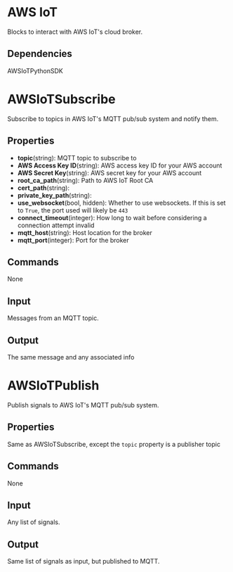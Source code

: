 AWS IoT
=======

Blocks to interact with AWS IoT's cloud broker.

Dependencies
----------------
AWSIoTPythonSDK

AWSIoTSubscribe
===============
Subscribe to topics in AWS IoT's MQTT pub/sub system and notify them.

Properties
--------------
- **topic**(string): MQTT topic to subscribe to
- **AWS Access Key ID**(string): AWS access key ID for your AWS account
- **AWS Secret Key**(string): AWS secret key for your AWS account
- **root_ca_path**(string): Path to AWS IoT Root CA
- **cert_path**(string):
- **private_key_path**(string):
- **use_websocket**(bool, hidden): Whether to use websockets. If this is set to `True`, the port used will likely be `443`
- **connect_timeout**(integer): How long to wait before considering a connection attempt invalid
- **mqtt_host**(string): Host location for the broker
- **mqtt_port**(integer): Port for the broker

Commands
----------------
None

Input
-------
Messages from an MQTT topic.

Output
---------
The same message and any associated info


AWSIoTPublish
=============
Publish signals to AWS IoT's MQTT pub/sub system.

Properties
--------------
Same as AWSIoTSubscribe, except the `topic` property is a publisher topic

Commands
----------------
None

Input
-------
Any list of signals.

Output
---------
Same list of signals as input, but published to MQTT.
